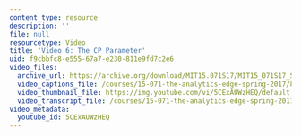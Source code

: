 ```yaml
---
content_type: resource
description: ''
file: null
resourcetype: Video
title: 'Video 6: The CP Parameter'
uid: f9cbbfc8-e555-67a7-e230-811e9fd7c2e6
video_files:
  archive_url: https://archive.org/download/MIT15.071S17/MIT15_071S17_Session_4.4.07_300k.mp4
  video_captions_file: /courses/15-071-the-analytics-edge-spring-2017/8808bdd4620054feb6b91863c4bd4563_5CExAUWzHEQ.vtt
  video_thumbnail_file: https://img.youtube.com/vi/5CExAUWzHEQ/default.jpg
  video_transcript_file: /courses/15-071-the-analytics-edge-spring-2017/bc784b8d2ed8cadb18b6e89fdcb3fd75_5CExAUWzHEQ.pdf
video_metadata:
  youtube_id: 5CExAUWzHEQ
---
```


